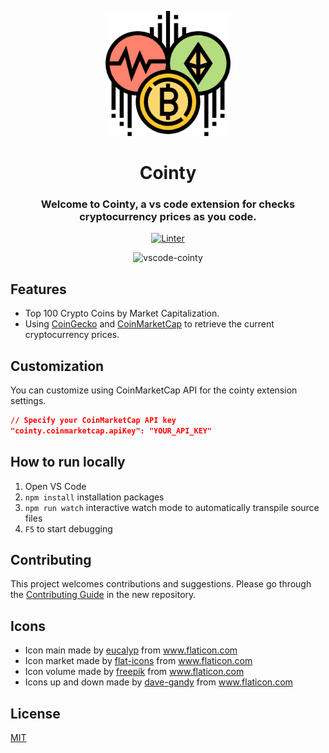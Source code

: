 <p align="center">
  <img alt="vscode logo" src="resources/cryptocurrency-logo-256x.png" width="200px" />
  <h1 align="center">Cointy</h1>
</p>

<h3 align="center">Welcome to Cointy, a vs code extension for checks cryptocurrency prices as you code.</h3>

<p align="center">
  <a href="https://github.com/aofdev/vscode-cointy/workflows/lint">
      <img src="https://github.com/aofdev/vscode-cointy/workflows/lint/badge.svg" alt="Linter">
  </a>
</p>

<p align="center">
    <img src="demo-vscode-cointy.gif" alt="vscode-cointy">
</p>

## Features

- Top 100 Crypto Coins by Market Capitalization.
- Using [CoinGecko](https://www.coingecko.com/) and [CoinMarketCap](https://coinmarketcap.com/) to retrieve the current cryptocurrency prices.

## Customization

You can customize using CoinMarketCap API for the cointy extension settings.

```json
// Specify your CoinMarketCap API key
"cointy.coinmarketcap.apiKey": "YOUR_API_KEY"
```

## How to run locally

1. Open VS Code 
2. `npm install` installation packages
3. `npm run watch` interactive watch mode to automatically transpile source files
4. `F5` to start debugging


## Contributing

This project welcomes contributions and suggestions. Please go through the [Contributing Guide](https://github.com/aofdev/vscode-cointy/blob/min/docs/contributing.md) in the new repository.

## Icons

- Icon main made by [eucalyp](https://www.flaticon.com/authors/eucalyp) from www.flaticon.com
- Icon market made by [flat-icons](https://www.flaticon.com/authors/flat-icons) from www.flaticon.com
- Icon volume made by [freepik](https://www.flaticon.com/authors/freepik) from www.flaticon.com
- Icons up and down made by [dave-gandy](https://www.flaticon.com/authors/dave-gandy) from www.flaticon.com

## License
[MIT](LICENSE)


[lint-badge]: https://github.com/aofdev/vscode-cointy/actions/workflows/lint/badge.svg
[lint-ci]: https://github.com/aofdev/vscode-cointy/actions/workflows/lint
